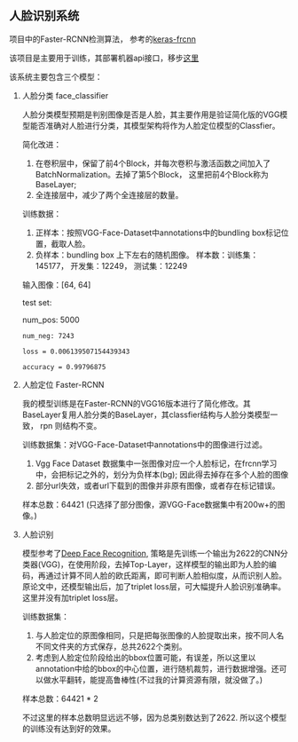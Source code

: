
## 人脸识别系统
项目中的Faster-RCNN检测算法， 参考的[keras-frcnn][1]

该项目是主要用于训练，其部署机器api接口，移步[这里][4]

该系统主要包含三个模型：

1. 人脸分类 face_classifier

   人脸分类模型预期是判别图像是否是人脸，其主要作用是验证简化版的VGG模型能否准确对人脸进行分类，其模型架构将作为人脸定位模型的Classfier。

   简化改进：
    1. 在卷积层中，保留了前4个Block，并每次卷积与激活函数之间加入了BatchNormalization。去掉了第5个Block， 这里把前4个Block称为BaseLayer;
    1. 全连接层中，减少了两个全连接层的数量。

   训练数据：
    1. 正样本：按照VGG-Face-Dataset中annotations中的bundling box标记位置，截取人脸。
    1. 负样本：bundling box 上下左右的随机图像。
    样本数：训练集：145177， 开发集：12249， 测试集：12249

   输入图像：[64, 64]

   test set:

   num_pos: 5000

       num_neg: 7243

       loss = 0.006139507154439343

       accuracy = 0.99796875
2. 人脸定位 Faster-RCNN

    我的模型训练是在Faster-RCNN的VGG16版本进行了简化修改。其BaseLayer复用人脸分类的BaseLayer，其classfier结构与人脸分类模型一致， rpn 则结构不变。

    训练数据集：对VGG-Face-Dataset中annotations中的图像进行过滤。
    1. Vgg Face Dataset 数据集中一张图像对应一个人脸标记，在frcnn学习中，会把标记之外的，划分为负样本(bg); 因此得去掉存在多个人脸的图像
    2. 部分url失效，或者url下载到的图像并非原有图像，或者存在标记错误。

    样本总数：64421 (只选择了部分图像，源VGG-Face数据集中有200w+的图像。)

3. 人脸识别

    模型参考了[Deep Face Recognition][2], 策略是先训练一个输出为2622的CNN分类器(VGG)，在使用阶段，去掉Top-Layer，这样模型的输出即为人脸的编码，再通过计算不同人脸的欧氏距离，即可判断人脸相似度，从而识别人脸。原论文中，还模型输出后，加了triplet loss层，可大幅提升人脸识别准确率。这里并没有加triplet loss层。

    训练数据集：
    1. 与人脸定位的原图像相同，只是把每张图像的人脸提取出来，按不同人名不同文件夹的方式保存，总共2622个类别。
    1. 考虑到人脸定位阶段给出的bbox位置可能，有误差，所以这里以annotation中给的bbox的中心位置，进行随机裁剪，进行数据增强。还可以做水平翻转，能提高鲁棒性(不过我的计算资源有限，就没做了。)


    样本总数：64421 * 2

    不过这里的样本总数明显远远不够，因为总类别数达到了2622. 所以这个模型的训练没有达到好的效果。


[1]:https://github.com/yhenon/keras-frcnn "keras-frcnn"
[2]:http://www.robots.ox.ac.uk/~vgg/software/vgg_face/ "vgg-face-dataset"
[3]:http://www.robots.ox.ac.uk/~vgg/publications/2015/Parkhi15/parkhi15.pdf "Deep Face Recognition"
[4]:https://github.com/zc-play/rpc-server "rpc-server"

